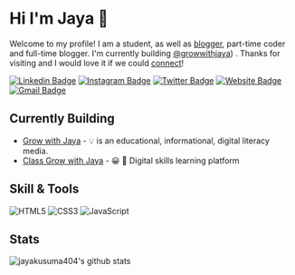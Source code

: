 # Hi I'm Jaya 👋

Welcome to my profile! I am a student, as well as [blogger](https://www.growwithjaya), part-time coder and full-time blogger. I'm currently building [@growwithjaya](https://github.com/Grow-with-Jaya)) . Thanks for visiting and I would love it if we could [connect](https://www.linkedin.com/in/jayakusuma404/)!

[![Linkedin Badge](https://img.shields.io/badge/-jayakusuma404-blue?style=flat&logo=Linkedin&logoColor=white&link=https://www.linkedin.com/in/jayakusuma404/)](https://www.linkedin.com/in/jayakusuma404/)
[![Instagram Badge](https://img.shields.io/badge/-@jayakusuma404-purple?style=flat&logo=instagram&logoColor=white&link=https://instagram.com/jayakusuma404/)](https://instagram.com/jayakusuma404)
[![Twitter Badge](https://img.shields.io/badge/-@jayakusuma404-1ca0f1?style=flat&labelColor=1ca0f1&logo=twitter&logoColor=white&link=https://twitter.com/jayakusuma404)](https://twitter.com/jayakusuma404)
[![Website Badge](https://img.shields.io/badge/-JayaSite-47CCCC?style=flat&logo=Google-Chrome&logoColor=white&link=https://m.growwithjaya.com)](https://m.growwithjaya.com)
[![Gmail Badge](https://img.shields.io/badge/-cyberkusuma8-c14438?style=flat&logo=Gmail&logoColor=white&link=mailto:cyberkusuma8@gmail.com)](mailto:cyberkusuma8@gmail.com)

## Currently Building

- [Grow with Jaya](https:/growwithjaya.com) - 💡 is an educational, informational, digital literacy media.
- [Class Grow with Jaya](https://class.growwithjaya.com) - 😀 📖 Digital skills learning platform

## Skill & Tools

![HTML5](https://img.shields.io/badge/-HTML5-%23E44D27?style=flat-square&logo=html5&logoColor=ffffff)
![CSS3](https://img.shields.io/badge/-CSS3-%231572B6?style=flat-square&logo=css3)
![JavaScript](https://img.shields.io/badge/-JavaScript-%23F7DF1C?style=flat-square&logo=javascript&logoColor=000000&labelColor=%23F7DF1C&color=%23FFCE5A)



## Stats

![jayakusuma404's github stats](https://github-readme-stats.vercel.app/api?username=jayakusuma404&show_icons=true&theme=dracula)
